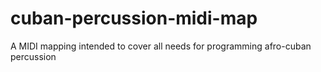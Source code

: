 # cuban-percussion-midi-map
A MIDI mapping intended to cover all needs for programming afro-cuban percussion
